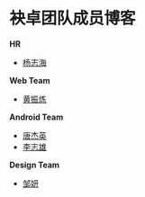 袂卓团队成员博客
===

**HR**
* [杨志海](team/yangzhihai/index.md)


**Web Team**
* [黄振炼](team/huangzhenlian/index.md)


**Android Team**
* [唐杰英](team/jayinton/index.md)
* [李志雄](team/jasonlee/index.md)

**Design Team**
- [邹妍](team/zouyan/index.md)